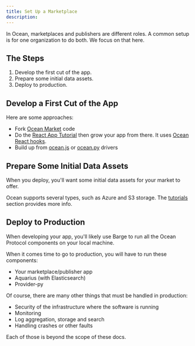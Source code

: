 ```yaml
---
title: Set Up a Marketplace
description: 
---
```


In Ocean, marketplaces and publishers are different roles. A common setup is for one organization to do both. We focus on that here.

## The Steps

1. Develop the first cut of the app.
1. Prepare some initial data assets.
1. Deploy to production.

## Develop a First Cut of the App

Here are some approaches:
- Fork [Ocean Market](/references/market/) code
- Do the [React App Tutorial](/tutorials/react-setup/) then grow your app from there. It uses [Ocean React hooks](/references/react/).
- Build up from [ocean.js](/references/ocean.js/) or [ocean.py](/references/ocean.py/) drivers

## Prepare Some Initial Data Assets

When you deploy, you'll want some initial data assets for your market to offer.

Ocean supports several types, such as Azure and S3 storage. The [tutorials](/tutorials/) section provides more info.


## Deploy to Production

When developing your app, you'll likely use Barge to run all the Ocean Protocol components on your local machine.

When it comes time to go to production, you will have to run these components:

- Your marketplace/publisher app
- Aquarius (with Elasticsearch)
- Provider-py

Of course, there are many other things that must be handled in production:

- Security of the infrastructure where the software is running
- Monitoring
- Log aggregation, storage and search
- Handling crashes or other faults

Each of those is beyond the scope of these docs.
